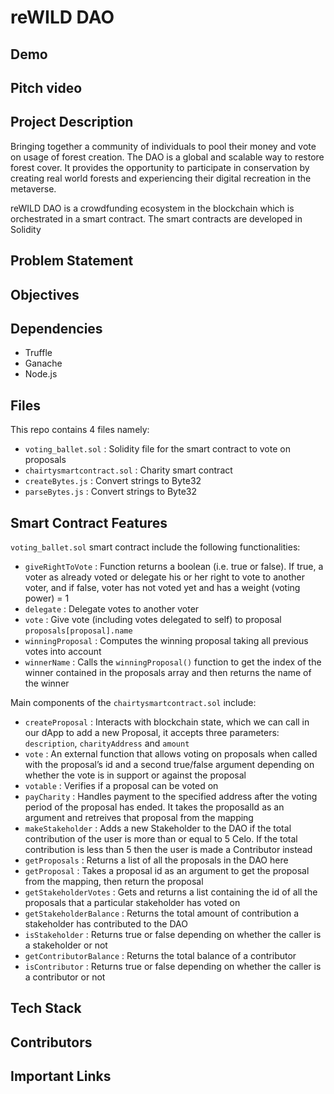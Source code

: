 # reWILD DAO

## Demo 

## Pitch video

## Project Description
Bringing together a community of individuals to pool their money and vote on usage of forest creation. The DAO is a global and scalable way to restore forest cover. It provides the opportunity to participate in conservation by creating real world forests and experiencing their digital recreation in the metaverse. 

reWILD DAO is a crowdfunding ecosystem in the blockchain which is orchestrated in a smart contract. The smart contracts are developed in Solidity

## Problem Statement

## Objectives

## Dependencies
* Truffle
* Ganache
* Node.js

## Files
This repo contains 4 files namely:
* `voting_ballet.sol` : Solidity file for the smart contract to vote on proposals
* `chairtysmartcontract.sol` : Charity smart contract
* `createBytes.js` : Convert strings to Byte32
* `parseBytes.js` : Convert strings to Byte32

##  Smart Contract Features
`voting_ballet.sol` smart contract include the following functionalities:
* `giveRightToVote` : Function returns a boolean (i.e. true or false). If true, a voter as already voted or delegate his or her right to vote to another voter, and if false, voter has not voted yet and has a weight (voting power) = 1
* `delegate` : Delegate votes to another voter
* `vote` : Give vote (including votes delegated to self) to proposal `proposals[proposal].name`
* `winningProposal` : Computes the winning proposal taking all previous votes into account
* `winnerName` : Calls the `winningProposal()` function to get the index of the winner contained in the proposals array and then returns the name of the winner

Main components of the `chairtysmartcontract.sol` include:
* `createProposal` :  Interacts with blockchain state, which we can call in our dApp to add a new Proposal, it accepts three parameters: `description`, `charityAddress` and `amount`
* `vote` : An external function that allows voting on proposals when called with the proposal’s id and a second true/false argument depending on whether the vote is in support or against the proposal
* `votable` : Verifies if a proposal can be voted on
* `payCharity` : Handles payment to the specified address after the voting period of the proposal has ended. It takes the proposalId as an argument and retreives that proposal from the mapping
* `makeStakeholder` : Adds a new Stakeholder to the DAO if the total contribution of the user is more than or equal to 5 Celo. If the total contribution is less than 5 then the user is made a Contributor instead
* `getProposals` : Returns a list of all the proposals in the DAO here
* `getProposal` : Takes a proposal id as an argument to get the proposal from the mapping, then return the proposal
* `getStakeholderVotes` : Gets and returns a list containing the id of all the proposals that a particular stakeholder has voted on
* `getStakeholderBalance` : Returns the total amount of contribution a stakeholder has contributed to the DAO
* `isStakeholder` : Returns true or false depending on whether the caller is a stakeholder or not
* `getContributorBalance` : Returns the total balance of a contributor
* `isContributor` : Returns true or false depending on whether the caller is a contributor or not

## Tech Stack 

## Contributors

## Important Links
